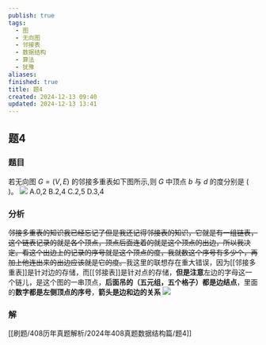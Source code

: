 ```yaml
---
publish: true
tags:
  - 图
  - 无向图
  - 邻接表
  - 数据结构
  - 算法
  - 犹豫
aliases: 
finished: true
title: 题4
created: 2024-12-13 09:40
updated: 2024-12-13 13:41
---
```

## 题4
### 题目
若无向图 $G = \left( {V, E}\right)$ 的邻接多重表如下图所示,则 $G$ 中顶点 $b$ 与 $d$ 的度分别是 ( )。
![](https://img.hwenyi.live/202412131732779.webp)
A.0,2
B.2,4
C.2,5
D.3,4
### 分析
~~邻接多重表的知识我已经忘记了但是我还记得邻接表的知识，它就是有一组链表，这个链表记录的就是各个顶点，顶点后面连着的就是这个顶点的出边，所以我决定。看这个出边上的记录的序号就是这个顶点的度，我就数这个序号有多少个，再加上他连出来的出边应该就是它的度。~~我这里的联想存在重大错误，因为[[邻接多重表]]是针对边的存储，而[[邻接表]]是针对点的存储，**但是注意**左边的字母这一个链儿，是这个图的一串顶点，**后面吊的（五元组，五个格子）都是边结点**，里面的**数字都是左侧顶点的序号**，**箭头是边和边的关系**
![](https://img.hwenyi.live/202412131832042.webp)
### 解
[[刷题/408历年真题解析/2024年408真题数据结构篇/题4]]